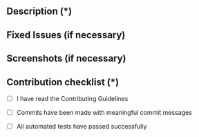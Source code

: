 <!---
    Thank you for contributing to Sensenet.
    Fields marked with (*) are required. Please don't remove the template.
-->

## Description (*)
<!---
   Please provide a brief description of this PR.
-->

## Fixed Issues (if necessary)
<!---
    Please mention all the relevant issues this PR fixes.
-->

## Screenshots (if necessary)
<!---
  Provide relevant screenshots for the error fixed or the feature introduced. You can upload JPEGs, PNGs, or GIFs.
-->

## Contribution checklist (*)
 - [ ] I have read the Contributing Guidelines
 - [ ] Commits have been made with meaningful commit messages
 - [ ] All automated tests have passed successfully 
 
